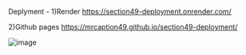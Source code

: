 
Deplyment - 
1)Render
https://section49-deployment.onrender.com/

2)Github pages
https://mrcaption49.github.io/section49-deployment/

![image](https://github.com/user-attachments/assets/a6af93b8-4402-40cb-9f98-3fb65f30b650)
